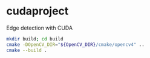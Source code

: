 # cudaproject
Edge detection with CUDA

```bash
mkdir build; cd build
cmake -DOpenCV_DIR="${OpenCV_DIR}/cmake/opencv4" ..
cmake --build .
```
